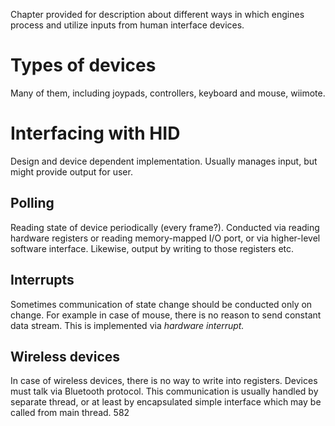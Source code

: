 Chapter provided for description about different ways in which engines process and utilize inputs from human interface devices.
# Types of devices
Many of them, including joypads, controllers, keyboard and mouse, wiimote.
# Interfacing with HID
Design and device dependent implementation.
Usually manages input, but might provide output for user.
## Polling
Reading state of device periodically (every frame?).
Conducted via reading hardware registers or reading memory-mapped I/O port, or via higher-level software interface.
Likewise, output by writing to those registers etc.
## Interrupts
Sometimes communication of state change should be conducted only on change. For example in case of mouse, there is no reason to send constant data stream.
This is implemented via *hardware interrupt.*
## Wireless devices
In case of wireless devices, there is no way to write into registers. Devices must talk via Bluetooth protocol.
This communication is usually handled by separate thread, or at least by encapsulated simple interface which may be called from main thread.
582